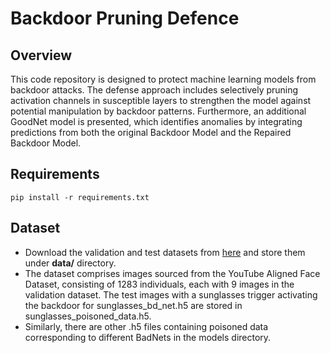 # Backdoor Pruning Defence

## Overview
This code repository is designed to protect machine learning models from backdoor attacks. The defense approach includes selectively pruning activation channels in susceptible layers to strengthen the model against potential manipulation by backdoor patterns. Furthermore, an additional GoodNet model is presented, which identifies anomalies by integrating predictions from both the original Backdoor Model and the Repaired Backdoor Model.

## Requirements

`pip install -r requirements.txt`

## Dataset

- Download the validation and test datasets from [here](https://drive.google.com/drive/folders/13o2ybRJ1BkGUvfmQEeZqDo1kskyFywab?usp=sharing) and store them under **data/** directory.
- The dataset comprises images sourced from the YouTube Aligned Face Dataset, consisting of 1283 individuals, each with 9 images in the validation dataset. The test images with a sunglasses trigger activating the backdoor for sunglasses_bd_net.h5 are stored in sunglasses_poisoned_data.h5. 
- Similarly, there are other .h5 files containing poisoned data corresponding to different BadNets in the models directory.
